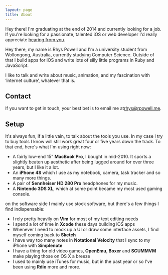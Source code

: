 ```yaml
---
layout: page
title: About
---
```


<p class="message">
  Hey there! I'm graduating at the end of 2014 and currently looking for a job. If you're looking for a passionate, talented iOS or web developer I'd really appreciate <a href="mailto:rhys@rpowell.me">hearing from you</a>.
</p>

Hey there, my name is Rhys Powell and I'm a university student from Wollongong, Australia, currently studying Computer Science. Outside of that I build apps for iOS and write lots of silly little programs in Ruby and JavaScript.

I like to talk and write about music, animation, and my fascination with ‘internet culture’, whatever that is.

## Contact

If you want to get in touch, your best bet is to email me at[rhys@rpowell.me](mailto:rhys@rpowell.me).

## Setup

It's always fun, if a little vain, to talk about the tools you use. In my case I try to buy tools I know will still work great four or five years down the track. To that end, here's what I'm using right now:

* A fairly low-end 15" **MacBook Pro**, I bought in mid-2010. It sports a slightly beaten up aesthetic after being lugged around for over three years, but I like it a lot.
* An **iPhone 4S** which I use as my notebook, camera, task tracker and so many more things.
* A pair of **Sennheiser HD 280 Pro** headphones for my music.
* A **Nintendo 3DS XL**, which at some point became my most used gaming console.

on the software side I mainly use stock software, but there's a few things I find indispensable:

* I rely pretty heavily on **Vim** for most of my text editing needs
* I spend a lot of time in **Xcode** these days building iOS apps
* Whenever I need to mock up a UI or draw some interface assets, I find myself coming back to **Sketch**
* I have way too many notes in **Notational Velocity** that I sync to my iPhone with **Simplenote**
* I have a thing for old video games, **OpenEmu**, **Boxer** and **SCUMMVM** make playing those on OS X a breeze
* I used to mainly use iTunes for music, but in the past year or so I've been using **Rdio** more and more.